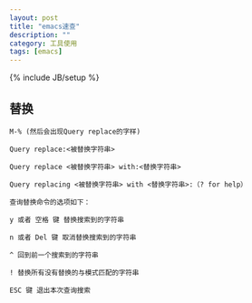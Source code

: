 ```yaml
---
layout: post
title: "emacs速查"
description: ""
category: 工具使用
tags: [emacs]
---
```

{% include JB/setup %}

## 替换 ##

	M-% (然后会出现Query replace的字样)

	Query replace:<被替换字符串>

	Query replace <被替换字符串> with:<替换字符串>

	Query replacing <被替换字符串> with <替换字符串>:（? for help）

	查询替换命令的选项如下：

	y 或者 空格 键 替换搜索到的字符串

	n 或者 Del 键 取消替换搜索到的字符串

	^ 回到前一个搜索到的字符串

	! 替换所有没有替换的与模式匹配的字符串

	ESC 键 退出本次查询搜索
